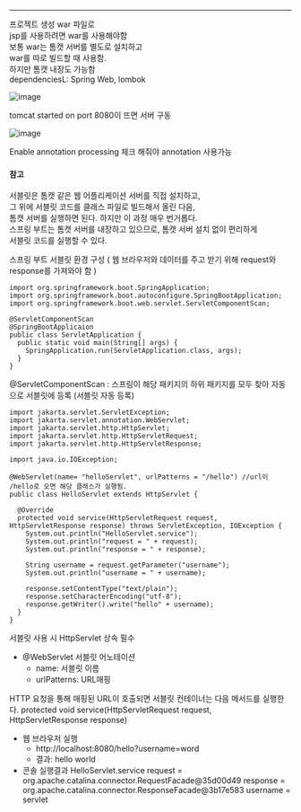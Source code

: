 ---
  프로젝트 생성 war 파일로 </br>
  jsp를 사용하려면 war를 사용해야함 </br>
  보통 war는 톰캣 서버를 별도로 설치하고 </br>
  war를 따로 빌드할 때 사용함. </br>
  하지만 톰캣 내장도 가능함 </br>
  dependenciesL: Spring Web, lombok

![image](https://github.com/Leejieok/TIL/assets/165024639/684aca9f-b31a-4359-86e6-ef79d504e824)

tomcat started on port 8080이 뜨면 서버 구동

![image](https://github.com/Leejieok/TIL/assets/165024639/ffbd4d0d-6d87-4e88-8405-d039c6dea1b2)

Enable annotation processing 체크 해줘야 annotation 사용가능

#### 참고
서블릿은 톰캣 같은 웹 어플리케이션 서버를 직접 설치하고, </br>
그 위에 서블릿 코드를 클래스 파일로 빌드해서 올린 다음, </br>
톰캣 서버를 실행하면 된다. 하지만 이 과정 매우 번거롭다. </br>
스프링 부트는 톰캣 서버를 내장하고 있으므로, 톰캣 서버 설치 없이 편리하게 </br>
서블릿 코드를 실행할 수 있다. </br>

스프링 부트 서블릿 환경 구성 ( 웹 브라우저와 데이터를 주고 받기 위해 request와 response를 가져와야 함 )

```
import org.springframework.boot.SpringApplication;
import org.springframework.boot.autoconfigure.SpringBootApplication;
import org.springframework.boot.web.servlet.ServletComponentScan;

@ServletComponentScan
@SpringBootApplicaion
public class ServletApplication {
  public static void main(String[] args) {
    SpringApplication.run(ServletApplication.class, args);
  }
}

```
@ServletComponentScan
: 스프링이 해당 패키지의 하위 패키지를 모두 찾아 자동으로 서블릿에 등록 (서블릿 자동 등록)

```
import jakarta.servlet.ServletException;
import jakarta.servlet.annotation.WebServlet;
import jakarta.servlet.http.HttpServlet;
import jakarta.servlet.http.HttpServletRequest;
import jakarta.servlet.http.HttpServletResponse;

import java.io.IOException;

@WebServlet(name= "helloServlet", urlPatterns = "/hello") //url이 /hello로 오면 해당 클래스가 실행됨.
public class HelloServlet extends HttpServlet {

  @Override
  protected void service(HttpServletRequest request, HttpServletResponse response) throws ServletException, IOException {
    System.out.println("HelloServlet.service");
    System.out.println("request = " + request);
    System.out.println("response = " + response);

    String username = request.getParameter("username");
    System.out.println("username = " + username);

    response.setContentType("text/plain");
    response.setCharacterEncoding("utf-8");
    response.getWriter().write("hello" + username);
  }
}  

```
서블릿 사용 시 HttpServlet 상속 필수

* @WebServlet 서블릿 어노테이션
  * name: 서블릿 이름
  * urlPatterns: URL매핑
 
HTTP 요청을 통해 매핑된 URL이 호출되면 서블릿 컨테이너는 다음 메서드를 실행한다.
protected void service(HttpServletRequest request, HttpServletResponse response)

* 웹 브라우저 실행
  * http://localhost:8080/hello?username=word
  * 결과: hello world
* 콘솔 실행결과
  	HelloServlet.service
		request = org.apache.catalina.connector.RequestFacade@35d00d49
		response = org.apache.catalina.connector.ResponseFacade@3b17e583
    username = servlet
 

